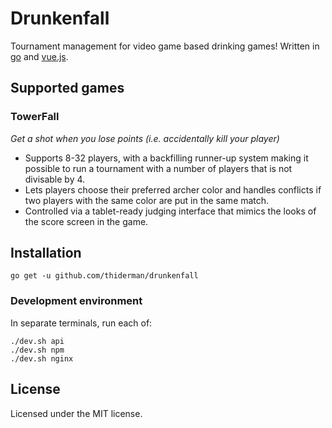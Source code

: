 # Drunkenfall

Tournament management for video game based drinking games! Written in
[go](https://golang.org/) and [vue.js](https://vuejs.org/).

## Supported games

### TowerFall
*Get a shot when you lose points (i.e. accidentally kill your player)*

* Supports 8-32 players, with a backfilling runner-up system making it possible
  to run a tournament with a number of players that is not divisable by 4.
* Lets players choose their preferred archer color and handles conflicts if
  two players with the same color are put in the same match.
* Controlled via a tablet-ready judging interface that mimics the looks of the
  score screen in the game.

## Installation

```
go get -u github.com/thiderman/drunkenfall
```

### Development environment

In separate terminals, run each of:

```
./dev.sh api
./dev.sh npm
./dev.sh nginx
```

## License

Licensed under the MIT license.
